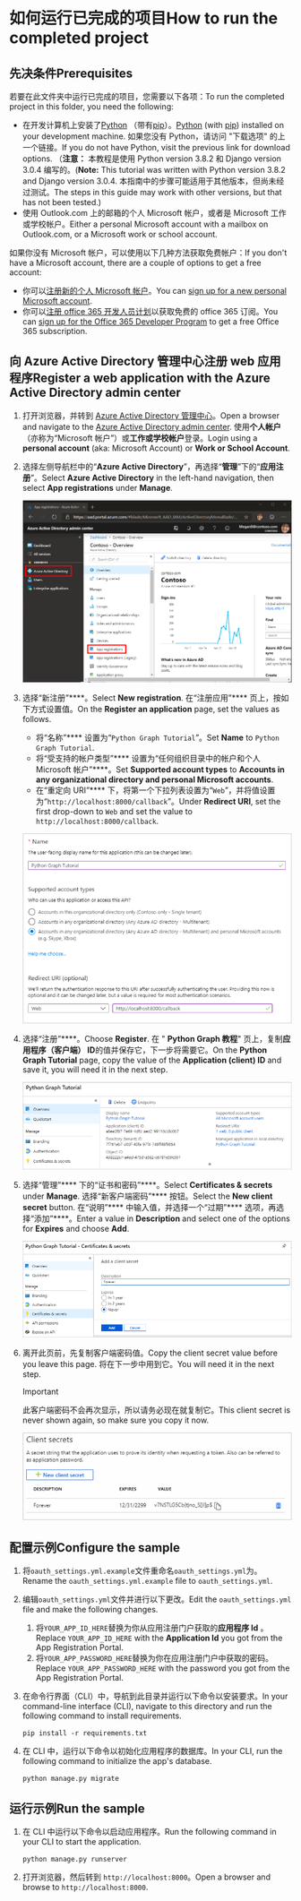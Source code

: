 # <a name="how-to-run-the-completed-project"></a><span data-ttu-id="10687-101">如何运行已完成的项目</span><span class="sxs-lookup"><span data-stu-id="10687-101">How to run the completed project</span></span>

## <a name="prerequisites"></a><span data-ttu-id="10687-102">先决条件</span><span class="sxs-lookup"><span data-stu-id="10687-102">Prerequisites</span></span>

<span data-ttu-id="10687-103">若要在此文件夹中运行已完成的项目，您需要以下各项：</span><span class="sxs-lookup"><span data-stu-id="10687-103">To run the completed project in this folder, you need the following:</span></span>

- <span data-ttu-id="10687-104">在开发计算机上安装了[Python](https://www.python.org/) （带有[pip](https://pypi.org/project/pip/)）。</span><span class="sxs-lookup"><span data-stu-id="10687-104">[Python](https://www.python.org/) (with [pip](https://pypi.org/project/pip/)) installed on your development machine.</span></span> <span data-ttu-id="10687-105">如果您没有 Python，请访问 "下载选项" 的上一个链接。</span><span class="sxs-lookup"><span data-stu-id="10687-105">If you do not have Python, visit the previous link for download options.</span></span> <span data-ttu-id="10687-106">（**注意：** 本教程是使用 Python version 3.8.2 和 Django version 3.0.4 编写的。</span><span class="sxs-lookup"><span data-stu-id="10687-106">(**Note:** This tutorial was written with Python version 3.8.2 and Django version 3.0.4.</span></span> <span data-ttu-id="10687-107">本指南中的步骤可能适用于其他版本，但尚未经过测试。</span><span class="sxs-lookup"><span data-stu-id="10687-107">The steps in this guide may work with other versions, but that has not been tested.)</span></span>
- <span data-ttu-id="10687-108">使用 Outlook.com 上的邮箱的个人 Microsoft 帐户，或者是 Microsoft 工作或学校帐户。</span><span class="sxs-lookup"><span data-stu-id="10687-108">Either a personal Microsoft account with a mailbox on Outlook.com, or a Microsoft work or school account.</span></span>

<span data-ttu-id="10687-109">如果你没有 Microsoft 帐户，可以使用以下几种方法获取免费帐户：</span><span class="sxs-lookup"><span data-stu-id="10687-109">If you don't have a Microsoft account, there are a couple of options to get a free account:</span></span>

- <span data-ttu-id="10687-110">你可以[注册新的个人 Microsoft 帐户](https://signup.live.com/signup?wa=wsignin1.0&rpsnv=12&ct=1454618383&rver=6.4.6456.0&wp=MBI_SSL_SHARED&wreply=https://mail.live.com/default.aspx&id=64855&cbcxt=mai&bk=1454618383&uiflavor=web&uaid=b213a65b4fdc484382b6622b3ecaa547&mkt=E-US&lc=1033&lic=1)。</span><span class="sxs-lookup"><span data-stu-id="10687-110">You can [sign up for a new personal Microsoft account](https://signup.live.com/signup?wa=wsignin1.0&rpsnv=12&ct=1454618383&rver=6.4.6456.0&wp=MBI_SSL_SHARED&wreply=https://mail.live.com/default.aspx&id=64855&cbcxt=mai&bk=1454618383&uiflavor=web&uaid=b213a65b4fdc484382b6622b3ecaa547&mkt=E-US&lc=1033&lic=1).</span></span>
- <span data-ttu-id="10687-111">你可以[注册 office 365 开发人员计划](https://developer.microsoft.com/office/dev-program)以获取免费的 office 365 订阅。</span><span class="sxs-lookup"><span data-stu-id="10687-111">You can [sign up for the Office 365 Developer Program](https://developer.microsoft.com/office/dev-program) to get a free Office 365 subscription.</span></span>

## <a name="register-a-web-application-with-the-azure-active-directory-admin-center"></a><span data-ttu-id="10687-112">向 Azure Active Directory 管理中心注册 web 应用程序</span><span class="sxs-lookup"><span data-stu-id="10687-112">Register a web application with the Azure Active Directory admin center</span></span>

1. <span data-ttu-id="10687-113">打开浏览器，并转到 [Azure Active Directory 管理中心](https://aad.portal.azure.com)。</span><span class="sxs-lookup"><span data-stu-id="10687-113">Open a browser and navigate to the [Azure Active Directory admin center](https://aad.portal.azure.com).</span></span> <span data-ttu-id="10687-114">使用**个人帐户**（亦称为“Microsoft 帐户”）或**工作或学校帐户**登录。</span><span class="sxs-lookup"><span data-stu-id="10687-114">Login using a **personal account** (aka: Microsoft Account) or **Work or School Account**.</span></span>

1. <span data-ttu-id="10687-115">选择左侧导航栏中的“**Azure Active Directory**”，再选择“**管理**”下的“**应用注册**”。</span><span class="sxs-lookup"><span data-stu-id="10687-115">Select **Azure Active Directory** in the left-hand navigation, then select **App registrations** under **Manage**.</span></span>

    ![<span data-ttu-id="10687-116">应用注册的屏幕截图</span><span class="sxs-lookup"><span data-stu-id="10687-116">A screenshot of the App registrations</span></span> ](/tutorial/images/aad-portal-app-registrations.png)

1. <span data-ttu-id="10687-117">选择“新注册”\*\*\*\*。</span><span class="sxs-lookup"><span data-stu-id="10687-117">Select **New registration**.</span></span> <span data-ttu-id="10687-118">在“注册应用”\*\*\*\* 页上，按如下方式设置值。</span><span class="sxs-lookup"><span data-stu-id="10687-118">On the **Register an application** page, set the values as follows.</span></span>

    - <span data-ttu-id="10687-119">将“名称”\*\*\*\* 设置为“`Python Graph Tutorial`”。</span><span class="sxs-lookup"><span data-stu-id="10687-119">Set **Name** to `Python Graph Tutorial`.</span></span>
    - <span data-ttu-id="10687-120">将“受支持的帐户类型”\*\*\*\* 设置为“任何组织目录中的帐户和个人 Microsoft 帐户”\*\*\*\*。</span><span class="sxs-lookup"><span data-stu-id="10687-120">Set **Supported account types** to **Accounts in any organizational directory and personal Microsoft accounts**.</span></span>
    - <span data-ttu-id="10687-121">在“重定向 URI”\*\*\*\* 下，将第一个下拉列表设置为“`Web`”，并将值设置为“`http://localhost:8000/callback`”。</span><span class="sxs-lookup"><span data-stu-id="10687-121">Under **Redirect URI**, set the first drop-down to `Web` and set the value to `http://localhost:8000/callback`.</span></span>

    !["注册应用程序" 页的屏幕截图](/tutorial/images/aad-register-an-app.png)

1. <span data-ttu-id="10687-123">选择“注册”\*\*\*\*。</span><span class="sxs-lookup"><span data-stu-id="10687-123">Choose **Register**.</span></span> <span data-ttu-id="10687-124">在 " **Python Graph 教程**" 页上，复制**应用程序（客户端） ID**的值并保存它，下一步将需要它。</span><span class="sxs-lookup"><span data-stu-id="10687-124">On the **Python Graph Tutorial** page, copy the value of the **Application (client) ID** and save it, you will need it in the next step.</span></span>

    ![新应用注册的应用程序 ID 的屏幕截图](/tutorial/images/aad-application-id.png)

1. <span data-ttu-id="10687-126">选择“管理”\*\*\*\* 下的“证书和密码”\*\*\*\*。</span><span class="sxs-lookup"><span data-stu-id="10687-126">Select **Certificates & secrets** under **Manage**.</span></span> <span data-ttu-id="10687-127">选择“新客户端密码”\*\*\*\* 按钮。</span><span class="sxs-lookup"><span data-stu-id="10687-127">Select the **New client secret** button.</span></span> <span data-ttu-id="10687-128">在“说明”\*\*\*\* 中输入值，并选择一个“过期”\*\*\*\* 选项，再选择“添加”\*\*\*\*。</span><span class="sxs-lookup"><span data-stu-id="10687-128">Enter a value in **Description** and select one of the options for **Expires** and choose **Add**.</span></span>

    !["添加客户端密码" 对话框的屏幕截图](/tutorial/images/aad-new-client-secret.png)

1. <span data-ttu-id="10687-130">离开此页前，先复制客户端密码值。</span><span class="sxs-lookup"><span data-stu-id="10687-130">Copy the client secret value before you leave this page.</span></span> <span data-ttu-id="10687-131">将在下一步中用到它。</span><span class="sxs-lookup"><span data-stu-id="10687-131">You will need it in the next step.</span></span>

    > [!IMPORTANT]
    > <span data-ttu-id="10687-132">此客户端密码不会再次显示，所以请务必现在就复制它。</span><span class="sxs-lookup"><span data-stu-id="10687-132">This client secret is never shown again, so make sure you copy it now.</span></span>

    ![新添加的客户端密码的屏幕截图](/tutorial/images/aad-copy-client-secret.png)

## <a name="configure-the-sample"></a><span data-ttu-id="10687-134">配置示例</span><span class="sxs-lookup"><span data-stu-id="10687-134">Configure the sample</span></span>

1. <span data-ttu-id="10687-135">将`oauth_settings.yml.example`文件重命名`oauth_settings.yml`为。</span><span class="sxs-lookup"><span data-stu-id="10687-135">Rename the `oauth_settings.yml.example` file to `oauth_settings.yml`.</span></span>
1. <span data-ttu-id="10687-136">编辑`oauth_settings.yml`文件并进行以下更改。</span><span class="sxs-lookup"><span data-stu-id="10687-136">Edit the `oauth_settings.yml` file and make the following changes.</span></span>
    1. <span data-ttu-id="10687-137">将`YOUR_APP_ID_HERE`替换为你从应用注册门户获取的**应用程序 Id** 。</span><span class="sxs-lookup"><span data-stu-id="10687-137">Replace `YOUR_APP_ID_HERE` with the **Application Id** you got from the App Registration Portal.</span></span>
    1. <span data-ttu-id="10687-138">将`YOUR_APP_PASSWORD_HERE`替换为你在应用注册门户中获取的密码。</span><span class="sxs-lookup"><span data-stu-id="10687-138">Replace `YOUR_APP_PASSWORD_HERE` with the password you got from the App Registration Portal.</span></span>
1. <span data-ttu-id="10687-139">在命令行界面（CLI）中，导航到此目录并运行以下命令以安装要求。</span><span class="sxs-lookup"><span data-stu-id="10687-139">In your command-line interface (CLI), navigate to this directory and run the following command to install requirements.</span></span>

    ```Shell
    pip install -r requirements.txt
    ```

1. <span data-ttu-id="10687-140">在 CLI 中，运行以下命令以初始化应用程序的数据库。</span><span class="sxs-lookup"><span data-stu-id="10687-140">In your CLI, run the following command to initialize the app's database.</span></span>

    ```Shell
    python manage.py migrate
    ```

## <a name="run-the-sample"></a><span data-ttu-id="10687-141">运行示例</span><span class="sxs-lookup"><span data-stu-id="10687-141">Run the sample</span></span>

1. <span data-ttu-id="10687-142">在 CLI 中运行以下命令以启动应用程序。</span><span class="sxs-lookup"><span data-stu-id="10687-142">Run the following command in your CLI to start the application.</span></span>

    ```Shell
    python manage.py runserver
    ```

1. <span data-ttu-id="10687-143">打开浏览器，然后转到 `http://localhost:8000`。</span><span class="sxs-lookup"><span data-stu-id="10687-143">Open a browser and browse to `http://localhost:8000`.</span></span>
